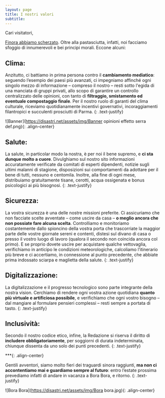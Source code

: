 ```yaml
---
layout: page
title: I nostri valori
subtitle: 
---
```

Cari visitatori,

[Finora abbiamo scherzato](https://disastri.net/Chisiamo/). Oltre alla pastasciutta, infatti, noi facciamo sfoggio di innumerevoli e bei principi morali. Eccone alcuni:

## Clima: 
Anzitutto, ci battiamo in prima persona contro il **cambiamento mediatico**: seguendo l’esempio dei paesi più avanzati, ci impegniamo affinché ogni singolo mezzo di informazione – compreso il nostro – resti sotto l'egida di una manciata di gruppi privati, allo scopo di garantire un controllo centralizzato delle opinioni, con tanto di **filtraggio, smistamento ed eventuale compostaggio finale**. Per il nostro ruolo di garanti del clima culturale, riceviamo quotidianamente incentivi governativi, incoraggiamenti filantropici e succulenti prosciutti di Parma. 
{: .text-justify}

![Banner](https://disastri.net/assets/img/Banner opinioni effetto serra def.png){: .align-center}

## Salute:
La salute, in particolar modo la nostra, è per noi il bene supremo, e **ci sta dunque molto a cuore**. Divulghiamo sul nostro sito informazioni accuratamente verificate da comitati di esperti dipendenti, notizie sugli ultimi malanni di stagione, disposizioni sui comportamenti da adottare per il bene di tutti, nessuno e centomila. Inoltre, alla fine di ogni mese, distribuiamo gratuitamente tisane, cerotti, acqua ossigenata e bonus psicologici ai più bisognosi.
{: .text-justify}

## Sicurezza: 
La vostra sicurezza è una delle nostre missioni preferite. Ci assicuriamo che non facciate scelte avventate – come uscire da casa – **o meglio ancora che non possiate fare alcuna scelta**. Controlliamo e monitoriamo costantemente dallo spioncino della vostra porta che trascorriate la maggior parte delle vostre giornate sereni e contenti, distesi sul divano di casa o presso il vostro luogo di lavoro (qualora il secondo non coincida ancora col primo). E se proprio dovete uscire per acquistare qualche vettovaglia, verifichiamo in anticipo le condizioni meteorologiche, calcoliamo l’itinerario più breve e ci accertiamo, in connessione al punto precedente, che abbiate prima indossato sciarpa e maglietta della salute.
{: .text-justify}

## Digitalizzazione:
La digitalizzazione e il progresso tecnologico sono parte integrante della nostra vision. Cerchiamo di rendere ogni vostra azione quotidiana **quanto più virtuale e artificiosa possibile**, e verifichiamo che ogni vostro bisogno – dal mangiare al formulare pensieri complessi – resti sempre a portata di tasto. 
{: .text-justify}

## Inclusività:
Secondo il nostro codice etico, infine, la Redazione si riserva il diritto di **includere obbligatoriamente**, per soggiorni di durata indeterminata, chiunque dissenta da uno solo dei punti precedenti.
{: .text-justify}

***{: .align-center}

Gentili avventori, siamo molto fieri dei traguardi sinora raggiunti, **ma non ci accontentiamo mai e guardiamo sempre al futuro**: entro l’estate prossima prevediamo infatti di andare in vacanza a Bora Bora, e ritorno.
{: .text-justify}

![Bora Bora](https://disastri.net/assets/img/Bora bora.jpg){: .align-center}


